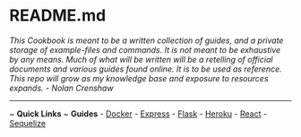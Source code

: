 # README.md
*This Cookbook is meant to be a written collection of guides, and a private storage of example-files and commands. It is not meant to be exhaustive by any means. Much of what will be written will be a retelling of official documents and various guides found online. It is to be used as reference. This repo will grow as my knowledge base and exposure to resources expands.*
*- Nolan Crenshaw*

---
~ **Quick Links** ~
    **Guides**
    - [Docker](https://github.com/NolanCrenshaw/cookbook/blob/master/docker/docker.md)
    - [Express](https://github.com/NolanCrenshaw/cookbook/blob/master/express/express.md)
    - [Flask](https://github.com/NolanCrenshaw/cookbook/blob/master/flask/flask.md)
    - [Heroku](https://github.com/NolanCrenshaw/cookbook/blob/master/heroku/heroku.md)
    - [React](https://github.com/NolanCrenshaw/cookbook/blob/master/react/react.md)
    - [Sequelize](https://github.com/NolanCrenshaw/cookbook/blob/master/sequelize/sequelize.md)
